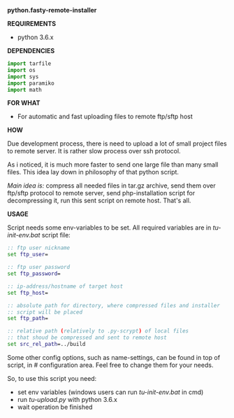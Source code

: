 **python.fasty-remote-installer**

**REQUIREMENTS**
* python 3.6.x

**DEPENDENCIES**
```python
import tarfile
import os
import sys
import paramiko
import math
```

**FOR WHAT**
* For automatic and fast uploading files to remote ftp/sftp host

**HOW**

Due development process, there is need to upload a lot of small project files to remote server. It is rather slow process over ssh protocol.

As i noticed, it is much more faster to send one large file than many small files. This idea lay down in philosophy of that python script.

*Main idea is:* compress all needed files in tar.gz archive, send them over ftp/sftp protocol to remote server, send php-installation script for decompressing it, run this sent script on remote host. That's all.

**USAGE**

Script needs some env-variables to be set. All required variables are in *tu-init-env.bat* script file:

```cmd
:: ftp user nickname
set ftp_user= 

:: ftp user password
set ftp_password=

:: ip-address/hostname of target host
set ftp_host=

:: absolute path for directory, where compressed files and installer
:: script will be placed
set ftp_path=

:: relative path (relatively to .py-scrypt) of local files
:: that shoud be compressed and sent to remote host
set src_rel_path=../build
```
Some other config options, such as name-settings, can be found in top of script, in # configuration area. Feel free to change them for your needs.

So, to use this script you need:
* set env variables (windows users can run *tu-init-env.bat* in cmd)
* run *tu-upload.py* with python 3.6.x
* wait operation be finished

